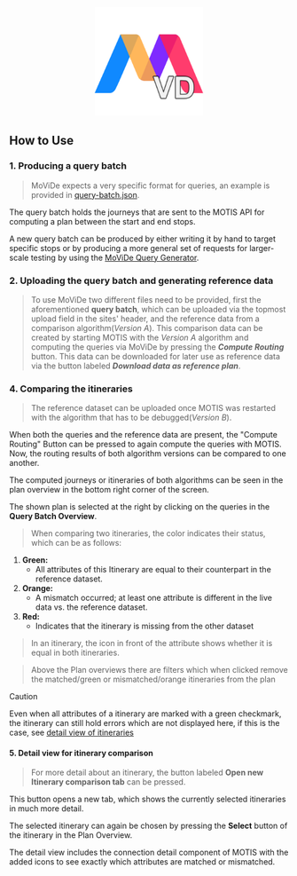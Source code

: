 <p align="center"><img src="./static/logo.svg" width="196" height="196"></p>

## How to Use

### 1. Producing a query batch

>MoViDe expects a very specific format for queries, an example is provided in [query-batch.json](./assets/Query-Batch.json).

The query batch holds the journeys that are sent to the MOTIS API for computing a plan between the start and end stops.

A new query batch can be produced by either writing it by hand to target specific stops or by
producing a more general set of requests for larger-scale testing by using the [MoViDe Query Generator](https://github.com/MoViDe-Project/MoViDe-Query-Generator).

### 2. Uploading the query batch and generating reference data

> To use MoViDe two different files need to be provided, first the aforementioned **query batch**, which can be uploaded via the
topmost upload field in the sites' header, and the reference data from a comparison algorithm(_Version A_). This comparison data can be
created by starting MOTIS with the _Version A_ algorithm and computing the queries via MoViDe by pressing the _**Compute Routing**_ button.
This data can be downloaded for later use as reference data via the button labeled _**Download data as reference plan**_.

### 4. Comparing the itineraries
>The reference dataset can be uploaded once MOTIS was restarted with the algorithm that has to be debugged(_Version B_).

When both the queries and the reference data are present, the "Compute Routing" Button can be pressed to again compute the
queries with MOTIS. Now, the routing results of both algorithm versions can be compared to one another.

The computed journeys or itineraries of both algorithms can be seen in the plan overview in the bottom right corner of the screen.

The shown plan is selected at the right by clicking on the queries in the **Query Batch Overview**.

> When comparing two itineraries, the color indicates their status, which can be as follows:

1. **Green:**
   - All attributes of this Itinerary are equal to their counterpart in the reference dataset.
2. **Orange:**
   - A mismatch occurred; at least one attribute is different in the live data vs. the reference dataset.
3. **Red:**
   - Indicates that the itinerary is missing from the other dataset

> In an itinerary, the icon in front of the attribute shows whether it is equal in both itineraries.

> Above the Plan overviews there are filters which when clicked remove the matched/green or mismatched/orange
> itineraries from the plan

> [!CAUTION]
> Even when all attributes of a itinerary are marked with a green checkmark, the itinerary can still hold errors which
> are not displayed here, if this is the case, see [detail view of itineraries](#itinerary-detail-view)

<h4 id="itinerary-detail-view"> 5. Detail view for itinerary comparison </h4>

> For more detail about an itinerary, the button labeled **Open new Itinerary comparison tab** can be pressed.

This button opens a new tab, which shows the currently selected itineraries in much more detail.

The selected itinerary can again be chosen by pressing the **Select** button of the itinerary in the Plan Overview.

The detail view includes the connection detail component of MOTIS with the added icons to see exactly which
attributes are matched or mismatched.